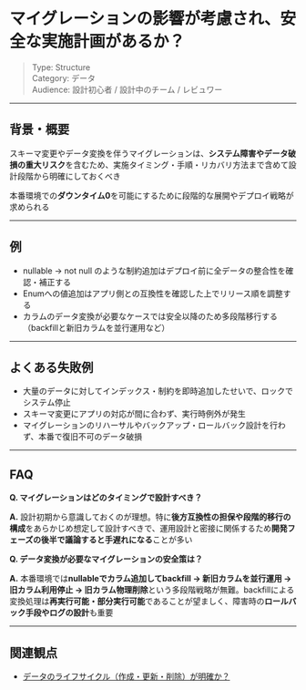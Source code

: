 # マイグレーションの影響が考慮され、安全な実施計画があるか？

> Type: Structure  
> Category: データ  
> Audience: 設計初心者 / 設計中のチーム / レビュワー

---

## 背景・概要

スキーマ変更やデータ変換を伴うマイグレーションは、**システム障害やデータ破損の重大リスク**を含むため、実施タイミング・手順・リカバリ方法まで含めて設計段階から明確にしておくべき

本番環境での**ダウンタイム0**を可能にするために段階的な展開やデプロイ戦略が求められる

---

## 例

- nullable → not null のような制約追加はデプロイ前に全データの整合性を確認・補正する
- Enumへの値追加はアプリ側との互換性を確認した上でリリース順を調整する
- カラムのデータ変換が必要なケースでは安全以降のため多段階移行する（backfillと新旧カラムを並行運用など）

---

## よくある失敗例

- 大量のデータに対してインデックス・制約を即時追加したせいで、ロックでシステム停止
- スキーマ変更にアプリの対応が間に合わず、実行時例外が発生
- マイグレーションのリハーサルやバックアップ・ロールバック設計を行わず、本番で復旧不可のデータ破損

---

## FAQ

**Q. マイグレーションはどのタイミングで設計すべき？**

**A.** 設計初期から意識しておくのが理想。特に**後方互換性の担保や段階的移行の構成**をあらかじめ想定して設計すべきで、運用設計と密接に関係するため**開発フェーズの後半で議論すると手遅れになる**ことが多い

**Q. データ変換が必要なマイグレーションの安全策は？**

**A.** 本番環境では**nullableでカラム追加してbackfill → 新旧カラムを並行運用 → 旧カラム利用停止 → 旧カラム物理削除**という多段階戦略が無難。backfillによる変換処理は**再実行可能・部分実行可能**であることが望ましく、障害時の**ロールバック手段やログの設計**も重要

---

## 関連観点

- [データのライフサイクル（作成・更新・削除）が明確か？](https://zenn.dev/kanaria007/articles/93a91d6aae66a1)


